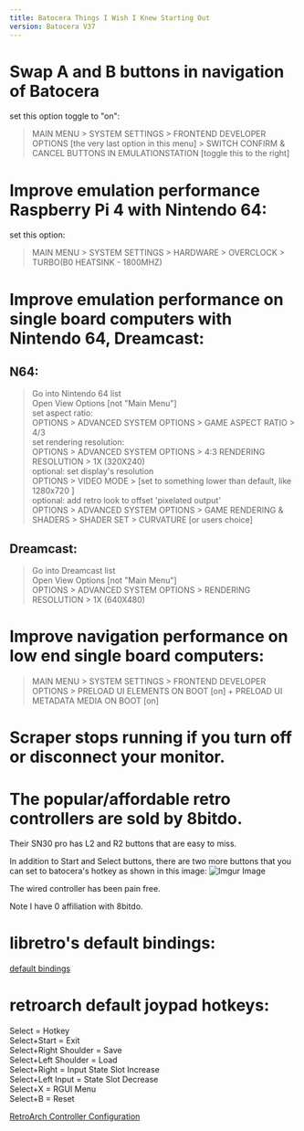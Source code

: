 ```yaml
---
title: Batocera Things I Wish I Knew Starting Out 
version: Batocera V37
---
```


# Swap A and B buttons in navigation of Batocera
set this option toggle to "on": 
> MAIN MENU > SYSTEM SETTINGS > FRONTEND DEVELOPER OPTIONS [the very last option in this menu] > SWITCH CONFIRM & CANCEL BUTTONS IN EMULATIONSTATION [toggle this to the right]

# Improve emulation performance Raspberry Pi 4 with Nintendo 64:
set this option: 
> MAIN MENU > SYSTEM SETTINGS > HARDWARE > OVERCLOCK > TURBO(B0 HEATSINK - 1800MHZ)

# Improve emulation performance on single board computers with Nintendo 64, Dreamcast: 

## N64: 
> Go into Nintendo 64 list  
> Open View Options [not "Main Menu"]  
set aspect ratio:  
> OPTIONS > ADVANCED SYSTEM OPTIONS > GAME ASPECT RATIO > 4/3  
set rendering resolution:  
> OPTIONS > ADVANCED SYSTEM OPTIONS > 4:3 RENDERING RESOLUTION > 1X (320X240)  
optional: set display's resolution  
> OPTIONS > VIDEO MODE > [set to something lower than default, like 1280x720 ]  
optional: add retro look to offset 'pixelated output'  
> OPTIONS > ADVANCED SYSTEM OPTIONS > GAME RENDERING & SHADERS > SHADER SET > CURVATURE [or users choice]  
  
## Dreamcast:   
> Go into Dreamcast list   
> Open View Options [not "Main Menu"]  
> OPTIONS > ADVANCED SYSTEM OPTIONS > RENDERING RESOLUTION > 1X (640X480)  
  
# Improve navigation performance on low end single board computers: 
> MAIN MENU > SYSTEM SETTINGS > FRONTEND DEVELOPER OPTIONS > PRELOAD UI ELEMENTS ON BOOT [on] + PRELOAD UI METADATA MEDIA ON BOOT [on]  

# Scraper stops running if you turn off or disconnect your monitor.

# The popular/affordable retro controllers are sold by 8bitdo. 
Their SN30 pro has L2 and R2 buttons that are easy to miss.   

In addition to Start and Select buttons, there are two more buttons that you can set to batocera's hotkey as shown in this image: 
![Imgur Image](https://i.imgur.com/JHkJn5p.png)  

The wired controller has been pain free.  

Note I have 0 affiliation with 8bitdo.  

# libretro's default bindings:  
[default bindings](https://docs.libretro.com/guides/input-and-controls/)  

# retroarch default joypad hotkeys:  
Select = Hotkey  
Select+Start = Exit  
Select+Right Shoulder = Save  
Select+Left Shoulder = Load  
Select+Right = Input State Slot Increase  
Select+Left Input = State Slot Decrease  
Select+X = RGUI Menu  
Select+B = Reset  

[RetroArch Controller Configuration](https://retropie.org.uk/docs/RetroArch-Configuration/)
